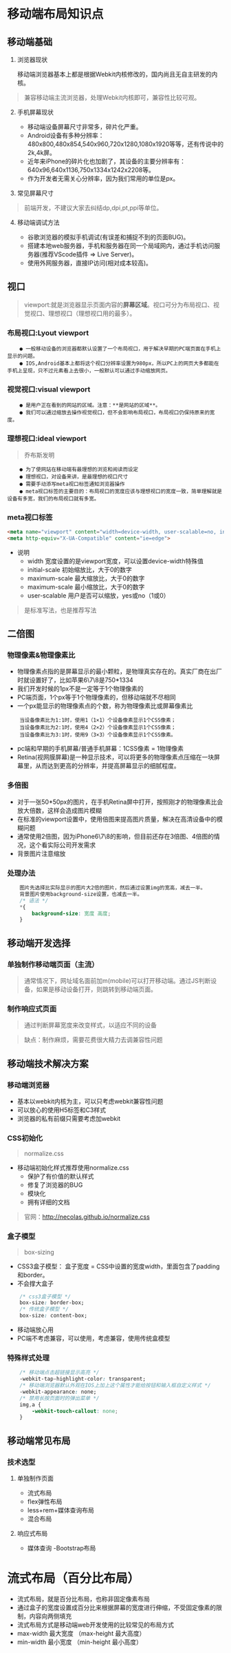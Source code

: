 # 移动端布局知识点

## 移动端基础

1. 浏览器现状

    移动端浏览器基本上都是根据Webkit内核修改的，国内尚且无自主研发的内核。

> 兼容移动端主流浏览器，处理Webkit内核即可，兼容性比较可观。

2. 手机屏幕现状

    - 移动端设备屏幕尺寸非常多，碎片化严重。
    - Android设备有多种分辨率：480x800,480x854,540x960,720x1280,1080x1920等等，还有传说中的2k,4k屏。
    - 近年来iPhone的碎片化也加剧了，其设备的主要分辨率有：640x96,640x1136,750x1334x1242x2208等。
    - 作为开发者无需关心分辨率，因为我们常用的单位是px。

3. 常见屏幕尺寸

> 前端开发，不建议大家去纠结dp,dpi,pt,ppi等单位。

4. 移动端调试方法

    - 谷歌浏览器的模拟手机调试(有误差和捕捉不到的页面BUG)。
    - 搭建本地web服务器，手机和服务器在同一个局域网内，通过手机访问服务器(推荐VScode插件 => Live Server)。
    - 使用外网服务器，直接IP访问(相对成本较高)。

## 视口

> viewport:就是浏览器显示页面内容的**屏幕区域**。视口可分为布局视口、视觉视口、理想视口（理想视口用的最多）。

### 布局视口:Lyout viewport

```
    ● 一般移动设备的浏览器都默认设置了一个布局视口，用于解决早期的PC端页面在手机上显示的问题。
    ● IOS,Android基本上都将这个视口分辨率设置为980px，所以PC上的网页大多都能在手机上呈现，只不过元素看上去很小，一般默认可以通过手动缩放网页。
```

### 视觉视口:visual viewport

```
    ● 是用户正在看到的网站的区域。注意：**是网站的区域**。
    ● 我们可以通过缩放去操作视觉视口，但不会影响布局视口，布局视口仍保持原来的宽度。
```
### 理想视口:ideal viewport

> 乔布斯发明

```
    ● 为了使网站在移动端有最理想的浏览和阅读而设定
    ● 理想视口，对设备来讲，是最理想的视口尺寸
    ● 需要手动添写meta视口标签通知浏览器操作
    ● meta视口标签的主要目的：布局视口的宽度应该与理想视口的宽度一致，简单理解就是设备有多宽，我们的布局视口就有多宽。
```

### meta视口标签

```html
<meta name="viewport" content="width=device-width, user-scalable=no, initial-scale=1.0, maximum-scale=1.0, minimum-scale=1.0">
<meta http-equiv="X-UA-Compatible" content="ie=edge">
```

 - 说明
    - width 宽度设置的是viewport宽度，可以设置device-width特殊值
    - initial-scale 初始缩放比，大于0的数字
    - maximum-scale 最大缩放比，大于0的数字
    - maximum-scale 最小缩放比，大于0的数字
    - user-scalable 用户是否可以缩放，yes或no（1或0）

> <meta name="viewport" content="width=device-width, user-scalable=no, initial-scale=1.0, maximum-scale=1.0, minimum-scale=1.0">是标准写法，也是推荐写法

## 二倍图

### 物理像素&物理像素比

- 物理像素点指的是屏幕显示的最小颗粒，是物理真实存在的。真实厂商在出厂时就设置好了，比如苹果6\7\8是750*1334
- 我们开发时候的1px不是一定等于1个物理像素的
- PC端页面，1个px等于1个物理像素的，但移动端就不尽相同
- 一个px能显示的物理像素点的个数，称为物理像素比或屏幕像素比

```
    当设备像素比为1:1时，使用1（1×1）个设备像素显示1个CSS像素；
    当设备像素比为2:1时，使用4（2×2）个设备像素显示1个CSS像素；
    当设备像素比为3:1时，使用9（3×3）个设备像素显示1个CSS像素。
```

- pc端和早期的手机屏幕/普通手机屏幕：1CSS像素 = 1物理像素
- Retina(视网膜屏幕)是一种显示技术，可以将更多的物理像素点压缩在一块屏幕里，从而达到更高的分辨率，并提高屏幕显示的细腻程度。

### 多倍图

- 对于一张50*50px的图片，在手机Retina屏中打开，按照刚才的物理像素比会放大倍数，这样会造成图片模糊
- 在标准的viewport设置中，使用倍图来提高图片质量，解决在高清设备中的模糊问题
- 通常使用2倍图，因为iPhone6\7\8的影响，但目前还存在3倍图、4倍图的情况，这个看实际公司开发需求
- 背景图片注意缩放

### 处理办法

```CSS
    图片先选择比实际显示的图片大2倍的图片，然后通过设置img的宽高，减去一半。
    背景图片使用background-size设置，也减去一半。
    /* 语法 */
    *{
        background-size: 宽度 高度;
    }
```

## 移动端开发选择

### 单独制作移动端页面（主流）

> 通常情况下，网址域名面前加m(mobile)可以打开移动端。通过JS判断设备，如果是移动设备打开，则跳转到移动端页面。

### 制作响应式页面

> 通过判断屏幕宽度来改变样式，以适应不同的设备

> 缺点：制作麻烦，需要花费很大精力去调兼容性问题

## 移动端技术解决方案

### 移动端浏览器

- 基本以webkit内核为主，可以只考虑webkit兼容性问题
- 可以放心的使用H5标签和C3样式
- 浏览器的私有前缀只需要考虑加webkit

### CSS初始化

> normalize.css

- 移动端初始化样式推荐使用normalize.css
    - 保护了有价值的默认样式
    - 修复了浏览器的BUG
    - 模块化
    - 拥有详细的文档

> 官网：http://necolas.github.io/normalize.css

### 盒子模型

> box-sizing

- CSS3盒子模型： 盒子宽度 = CSS中设置的宽度width，里面包含了padding和border。
- 不会撑大盒子

```css
    /* css3盒子模型 */
    box-size: border-box;
    /* 传统盒子模型 */
    box-size: content-box;
```

- 移动端放心用
- PC端不考虑兼容，可以使用，考虑兼容，使用传统盒模型

### 特殊样式处理

```css
    /* 移动端点击超链接显示高亮 */
    -webkit-tap-highlight-color: transparent;
    /* 移动端浏览器默认外观在IOS上加上这个属性才能给按钮和输入框自定义样式 */
    -webkit-appearance: none;
    /* 禁用长按页面时的弹出菜单 */
    img,a {
        -webkit-touch-callout: none;
    }
```

## 移动端常见布局

### 技术选型

1. 单独制作页面
    - 流式布局
    - flex弹性布局
    - less+rem+媒体查询布局
    - 混合布局

2. 响应式布局
    - 媒体查询
    -Bootstrap布局

# 流式布局（百分比布局）

- 流式布局，就是百分比布局，也称非固定像素布局
- 通过盒子的宽度设置成百分比来根据屏幕的宽度进行伸缩，不受固定像素的限制，内容向两侧填充
- 流式布局方式是移动端web开发使用的比较常见的布局方式
- max-width 最大宽度 （max-height 最大高度）
- min-width 最小宽度 （min-height 最小高度）